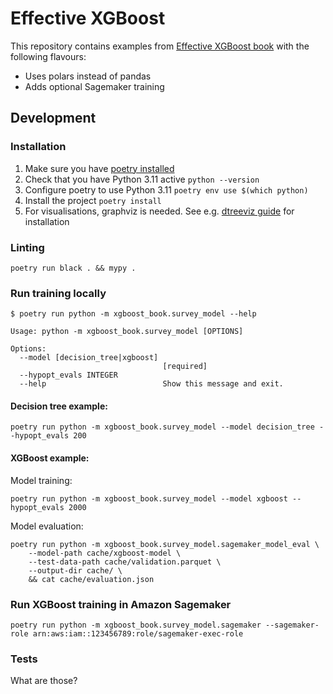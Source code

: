# Effective XGBoost 

This repository contains examples from [Effective XGBoost book](https://store.metasnake.com/xgboost) with the following flavours:

- Uses polars instead of pandas
- Adds optional Sagemaker training

## Development

### Installation

1. Make sure you have [poetry installed](https://python-poetry.org/docs/#installation)
2. Check that you have Python 3.11 active `python --version`
3. Configure poetry to use Python 3.11 `poetry env use $(which python)`
4. Install the project `poetry install`
5. For visualisations, graphviz is needed. See e.g. [dtreeviz guide](https://github.com/parrt/dtreeviz#installation) for installation

### Linting

`poetry run black . && mypy .`

### Run training locally

```
$ poetry run python -m xgboost_book.survey_model --help

Usage: python -m xgboost_book.survey_model [OPTIONS]

Options:
  --model [decision_tree|xgboost]
                                  [required]
  --hypopt_evals INTEGER
  --help                          Show this message and exit.

```

#### Decision tree example:

`poetry run python -m xgboost_book.survey_model --model decision_tree --hypopt_evals 200`

#### XGBoost example:

Model training:

`poetry run python -m xgboost_book.survey_model --model xgboost --hypopt_evals 2000`

Model evaluation:

```
poetry run python -m xgboost_book.survey_model.sagemaker_model_eval \
    --model-path cache/xgboost-model \
    --test-data-path cache/validation.parquet \
    --output-dir cache/ \
    && cat cache/evaluation.json
```

### Run XGBoost training in Amazon Sagemaker

`poetry run python -m xgboost_book.survey_model.sagemaker --sagemaker-role arn:aws:iam::123456789:role/sagemaker-exec-role`

### Tests

What are those?
